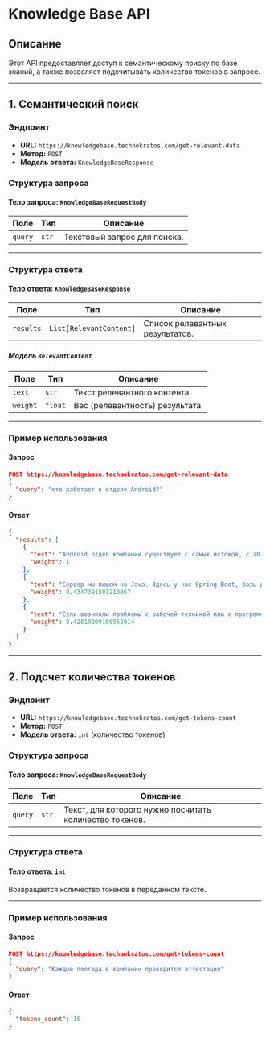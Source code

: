 # Knowledge Base API

## Описание
Этот API предоставляет доступ к семантическому поиску по базе знаний, а также позволяет подсчитывать количество токенов в запросе.

---

## 1. Семантический поиск

### Эндпоинт
- **URL:** `https://knowledgebase.technokratos.com/get-relevant-data`
- **Метод:** `POST`
- **Модель ответа:** `KnowledgeBaseResponse`

### Структура запроса

#### Тело запроса: `KnowledgeBaseRequestBody`

| Поле      | Тип   | Описание                  |
|-----------|-------|---------------------------|
| `query`   | `str` | Текстовый запрос для поиска. |

---

### Структура ответа

#### Тело ответа: `KnowledgeBaseResponse`

| Поле      | Тип                  | Описание                               |
|-----------|----------------------|----------------------------------------|
| `results` | `List[RelevantContent]` | Список релевантных результатов.         |

##### Модель `RelevantContent`

| Поле    | Тип      | Описание                                |
|---------|----------|-----------------------------------------|
| `text`  | `str`    | Текст релевантного контента.            |
| `weight`| `float`  | Вес (релевантность) результата.         |

---

### Пример использования

#### Запрос

```json
POST https://knowledgebase.technokratos.com/get-relevant-data
{
  "query": "кто работает в отделе Android?"
}
```

#### Ответ

```json
{
  "results": [
    {
      "text": "Android отдел компании существует с самых истоков, с 2016 года. Наши андроид разработчики за это время создали много классных приложений. Сейчас в отделе андроид работают 3 человека: Руфат Мустафин (middle) работает в компании с 16 июля 2024 года. В свободное время он любит прогулки по лесу на велосипеде. Айдан Галеев (junior) попал к нам из Агоны (подразделение, занимающееся образованием и сотрудничающее с вузами) 6 августа 2024 года. Он родом из провинциального городка, иногда любит поиграть в доту, но не токсик. Янчеленко Александр (middle) работает с нами с 30 января 2025 года. Его хобби это кататься на велосипеде, чинить жигуль и играть в шахматы.",
      "weight": 1
    },
    {
      "text": "Сервер мы пишем на Java. Здесь у нас Spring Boot, базы данных на Spring JPA, Hibernate, Postgres, JDBC, Liquidbase и MongoDB. Брокеры RabbitMQ и Kafka. Для развертывания и мониторинга используем Docker, EFK, Nginx, Grafana и Prometheus. Во frontend у нас JavaScript, TypeScript и CSS, а работаем мы как с Angular, так и с React и Vue. В мобильных направлениях у нас есть Android и iOS. В Android мы пишем на Kotlin, используем архитектурные компоненты (ViewModel, Room), для соединения используем Retrofit и OkHttp, а за асинхронность отвечают coroutines или RxJava. В iOS мы пишем на Swift, для работы с сетью используем Moya и Alamofire.",
      "weight": 0.4347391501210067
    },
    {
      "text": "Если возникли проблемы с рабочей техникой или с программным обеспечением, доступами или корпоративной почтой, можно обратиться в наш центр поддержки, который доступен по ссылке https://jira.technokratos.com/servicedesk/customer/portal/2. Нужна лишь корпоративная учетная запись.",
      "weight": 0.42810209186952014
    }
  ]
}
```

---

## 2. Подсчет количества токенов

### Эндпоинт
- **URL:** `https://knowledgebase.technokratos.com/get-tokens-count`
- **Метод:** `POST`
- **Модель ответа:** `int` (количество токенов)

### Структура запроса

#### Тело запроса: `KnowledgeBaseRequestBody`

| Поле      | Тип   | Описание                        |
|-----------|-------|--------------------------------|
| `query`   | `str` | Текст, для которого нужно посчитать количество токенов. |

---

### Структура ответа

#### Тело ответа: `int`

Возвращается количество токенов в переданном тексте.

---

### Пример использования

#### Запрос

```json
POST https://knowledgebase.technokratos.com/get-tokens-count
{
  "query": "Каждые полгода в компании проводится аттестация"
}
```

#### Ответ

```json
{
  "tokens_count": 16
}
```